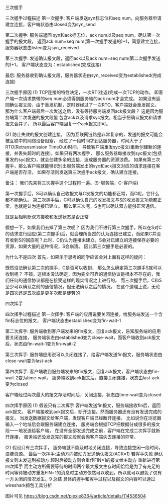 三次握手


三次握手过程描述
第一次握手: 客户端发送syn标志位和seq num，向服务器申请建立连接，客户端状态由closed变为syn_send

第二次握手: 服务端返回 syn和ack标志位，ack num以及seq num，确认第一次握手的报文段，
    返回ack num=seq num(第一次握手发送的)+1，同意建立连接，服务器状态由listen变为syn_received

第三次握手: 发送确认报文段，返回ack以及ack num=seq num(第二次握手发送的)+1，
    客户端状态变为：established(完成连接)

最后: 服务器收到确认报文段，服务器状态由syn_received变为established(完成连接)

三次握手原因
(1) TCP连接的特性决定，一次RT(往返)完成一次TCP的动作。
  即客户端一次请求携带的seq num必须得到服务端的ack num才会完成。
  如果没有返回确认报文段，由于重发机制，定时器经过了一次RTO，客户端就会重发报文。
  那为什么客户端最后一次发送之后，没有等待服务端发回ack报文段？ 
  这是因为服务端第二次发送的报文段里 包含ack以及请求syc报文，相当于把确认报文和请求报文合并了，
  所以最后客户端回复一个ack报文即可。

(2) 防止失效的报文创建连接。
  因为互联网链路是非常复杂的，发送的报文可能会被互联中的网络设备阻塞，
  经过了一段时间才到达服务器，时间大于了RTO(Retransmission TimeOut)时间，
  导致客户端重发syc报文(重新创建新的连接，并丢失超时的连接)。如果只有两次握手，
  那么服务器每接收到syc报文(包括重发的syc报文)，就会创建多余的连接，造成服务器的资源浪费。
  如果有第三次握手，那么客户端就能够识别出服务端发出的syc和ack报文对应的请求连接在客户端是否存活，
  如果存活则发送第三次握手ack报文，确认建立连接。


  备注：
  我们先来将三次握手这个过程捋一遍。(S-服务端，C-客户端)

  第一次握手后，S可以确认自己收报文与C发报文的功能都正常，而C呢，它什么都不能确认。
  第二次握手后，C可以确认自己的收发报文与S的收发报文功能都正常，也就是认为连接已建立。
  那么第三次呢，S也可以确认双方能够正常通信。

  就是互相判断双方接收和发送状态是否正常


  假想一下，如果我们去掉了第三次呢？
  因为我们不进行第三次握手，所以在S对C的请求进行回应(第二次握手)后，就会理所当然的认为连接已建立，而如果C并没有收到S的回应呢？此时，C仍认为连接未建立，S会对已建立的连接保存必要的资源，如果大量的这种情况，S会崩溃。
  因此第三次握手是必要的。

  为什么不是四次
  首先，如果乐于思考的同学应该会对上面有这样的疑问：

  既然没法确认第二次的握手，C是否可以收到，
  那么怎么确定第三次握手S就可以收到呢？
  不错，这根本没法确定，因为完全可靠的通信协议是根本不存在的，我们任何的通信协议都是在接受这样的现实情况之上进行的。
  而三次握手后，C和S至少可以确认之前的通信情况，但无法确认之后的情况。
  在这个道理上说，无论是四次还是五次或是更多次都是徒劳的

四次挥手


四次挥手过程描述
第一次挥手: 客户端的应用说要关闭连接，给服务端发送一个含fin标志位的报文，
  客户端状态由established变为fin-wait-1

第二次挥手: 服务端收到客户端发来的fin报文，回复ack报文，告知服务端的应用要关闭连接，
  服务端状态由established变为close-wait，而客户端收到ack报文后，状态由fin-wait-1变为fin-wait-2

第三次挥手: 服务端应用说可以关闭连接了，给客户端发送fin报文，服务端状态由close-wait变为last-ack

第四次挥手: 客户端收到服务端发来的fin报文，回复ack报文，客户端状态由fin-wait-2变为time-wait，
  服务端收到ack报文后，直接关闭连接，状态由last-ack变为closed

客户端经过两次最大的报文存活时间后，关闭连接，状态由time-wait变为closed

四次挥手原因
(1) 假设只有二次挥手
  客户端发送fin报文，服务端接收fin后，返回ack报文。
  客户端接收到ack报文后，断开连接。然而服务器还有没有发送完成的报文，
  当发送数据报文给客户端，发现客户端已经断开连接。
  比如说你在浏览器输入一个地址后会跟服务端建立连接，
  服务端会根据TCP把数据分成很多的报文段一一地发送给客户端，
  在没有全部发送完成之前，客户端在完成二次挥手就断开连接，
  服务端还没发送完的报文段就会抛客户端失去连接的异常。

(2) 假设只有三次挥手， 服务端就不能及时地关闭连接，导致连接空闲一段时间，浪费资源。
  最后一次挥手:主动方向被动方发送确认报文(ACK=1) 若挥手失败 确认报文则未发送到被动方 超时后被动方则会重传FIN=1的报文给主动方 重新进行第四次挥手 而主动方所需要等待的时间两个最大报文生存时间恰恰是为了有充足的时间等待被动方重发FIN=1的消息时主动方依然可以收到。所以就可以避免了仅有一方关闭的情况发生。9
总结
具体的握手和挥手过程以及报文的内容可以通过wireshark抓包工具分析

图片可见
https://blog.csdn.net/piexie8364/article/details/114536504